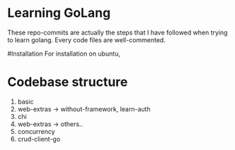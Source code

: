# Learning GoLang
These repo-commits are actually the steps that I have followed when trying to learn golang.
Every code files are well-commented.

#Installation
For installation on ubuntu, 



# Codebase structure

1) basic
2) web-extras -> without-framework, learn-auth
3) chi
4) web-extras -> others..
5) concurrency
6) crud-client-go

